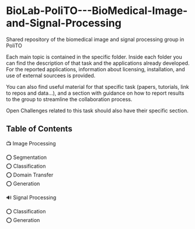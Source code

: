 # BioLab-PoliTO---BioMedical-Image-and-Signal-Processing
Shared repository of the biomedical image and signal processing group in PoliTO

Each main topic is contained in the specific folder. Inside each folder you can find the description of that task and the applications already developed. For the reported applications, information about licensing, installation, and use of external sourcees is provided.

You can also find useful material for that specific task (papers, tutorials, link to repos and data...), and a section with guidance on how to report results to the group to streamline the collaboration process. 

Open Challenges related to this task should also have their specific section.

## Table of Contents

:tv: Image Processing  

:o:  Segmentation  
:o:  Classification  
:o:  Domain Transfer  
:o:  Generation  

🔊 Signal Processing  

:o: Classification  
:o: Generation  




